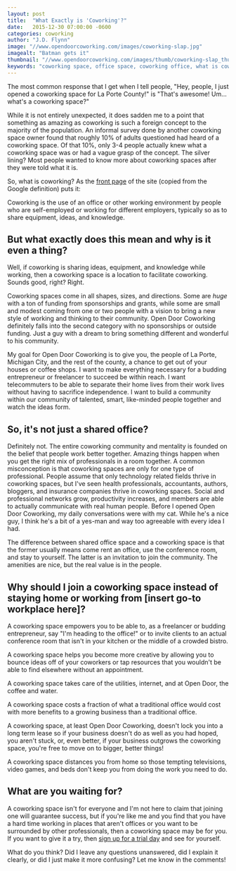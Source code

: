 ```yaml
---
layout: post
title:  "What Exactly is 'Coworking'?"
date:   2015-12-30 07:00:00 -0600
categories: coworking
author: "J.D. Flynn"
image: "//www.opendoorcoworking.com/images/coworking-slap.jpg"
imagealt: "Batman gets it"
thumbnail: "//www.opendoorcoworking.com/images/thumb/coworking-slap_thumb.jpg"
keywords: "coworking space, office space, coworking office, what is coworking"
---
```

The most common response that I get when I tell people, "Hey, people, I just opened a coworking space for La Porte County!" is "That's awesome!  Um... what's a coworking space?"

While it is not entirely unexpected, it does sadden me to a point that something as amazing as coworking is such a foreign concept to the majority of the population.  An informal survey done by another coworking space owner found that roughly 10% of adults questioned had heard of a coworking space.  Of that 10%, only 3-4 people actually knew what a coworking space was or had a vague grasp of the concept.  The silver lining?  Most people wanted to know more about coworking spaces after they were told what it is.

So, what is coworking?  As the [front page](/index.html) of the site (copied from the Google definition) puts it:

<div class="center">
  Coworking is the use of an office or other working environment by people who are self-employed or working for different employers, typically so as to share equipment, ideas, and knowledge.
</div>

## But what exactly does this mean and why is it even a thing?

Well, if coworking is  sharing ideas, equipment, and knowledge while working, then a coworking space is a location to facilitate coworking.  Sounds good, right?  Right.

Coworking spaces come in all shapes, sizes, and directions.  Some are _huge_ with a ton of funding from sponsorships and grants, while some are small and modest coming from one or two people with a vision to bring a new style of working and thinking to their community.  Open Door Coworking definitely falls into the second category with no sponsorships or outside funding. Just a guy with a dream to bring something different and wonderful to his community.

My goal for Open Door Coworking is to give you, the people of La Porte, Michigan City, and the rest of the county, a chance to get out of your houses or coffee shops.  I want to make everything necessary for a budding entrepreneur or freelancer to succeed be within reach.  I want telecommuters to be able to separate their home lives from their work lives without having to sacrifice independence.  I want to build a community within our community of talented, smart, like-minded people together and watch the ideas form.

## So, it's not just a shared office?

Definitely not.  The entire coworking community and mentality is founded on the belief that people work better together.  Amazing things happen when you get the right mix of professionals in a room together.  A common misconception is that coworking spaces are only for one type of professional.  People assume that only technology related fields thrive in coworking spaces, but I've seen health professionals, accountants, authors, bloggers, and insurance companies thrive in coworking spaces.  Social and professional networks grow, productivity increases, and members are able to actually communicate with real human people.  Before I opened Open Door Coworking, my daily conversations were with my cat.  While he's a nice guy, I think he's a bit of a yes-man and way too agreeable with every idea I had.

The difference between shared office space and a coworking space is that the former usually means come rent an office, use the conference room, and stay to yourself.  The latter is an invitation to join the community.  The amenities are nice, but the real value is in the people.

## Why should I join a coworking space instead of staying home or working from [insert go-to workplace here]?

A coworking space empowers you to be able to, as a freelancer or budding entrepreneur, say "I'm heading to the office!" or to invite clients to an actual conference room that isn't in your kitchen or the middle of a crowded bistro.

A coworking space helps you become more creative by allowing you to bounce ideas off of your coworkers or tap resources that you wouldn't be able to find elsewhere without an appointment.

A coworking space takes care of the utilities, internet, and at Open Door, the coffee and water.

A coworking space costs a fraction of what a traditional office would cost with more benefits to a growing business than a traditional office.

A coworking space, at least Open Door Coworking, doesn't lock you into a long term lease so if your business doesn't do as well as you had hoped, you aren't stuck, or, even better, if your business outgrows the coworking space, you're free to move on to bigger, better things!

A coworking space distances you from home so those tempting televisions, video games, and beds don't keep you from doing the work you need to do.

## What are you waiting for?

A coworking space isn't for everyone and I'm not here to claim that joining one will guarantee success, but if you're like me and you find that you have a hard time working in places that aren't offices or you want to be surrounded by other professionals, then a coworking space may be for you.  If you want to give it a try, then [sign up for a trial day](http://goo.gl/forms/ook9usnqsn) and see for yourself.

What do you think?  Did I leave any questions unanswered, did I explain it clearly, or did I just make it more confusing?  Let me know in the comments!
